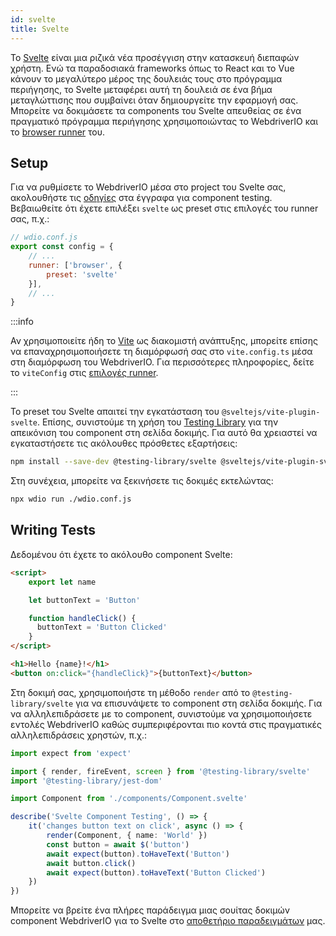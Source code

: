 ```yaml
---
id: svelte
title: Svelte
---
```


Το [Svelte](https://svelte.dev/) είναι μια ριζικά νέα προσέγγιση στην κατασκευή διεπαφών χρήστη. Ενώ τα παραδοσιακά frameworks όπως το React και το Vue κάνουν το μεγαλύτερο μέρος της δουλειάς τους στο πρόγραμμα περιήγησης, το Svelte μεταφέρει αυτή τη δουλειά σε ένα βήμα μεταγλώττισης που συμβαίνει όταν δημιουργείτε την εφαρμογή σας. Μπορείτε να δοκιμάσετε τα components του Svelte απευθείας σε ένα πραγματικό πρόγραμμα περιήγησης χρησιμοποιώντας το WebdriverIO και το [browser runner](/docs/runner#browser-runner) του.

## Setup

Για να ρυθμίσετε το WebdriverIO μέσα στο project του Svelte σας, ακολουθήστε τις [οδηγίες](/docs/component-testing#set-up) στα έγγραφα για component testing. Βεβαιωθείτε ότι έχετε επιλέξει `svelte` ως preset στις επιλογές του runner σας, π.χ.:

```js
// wdio.conf.js
export const config = {
    // ...
    runner: ['browser', {
        preset: 'svelte'
    }],
    // ...
}
```

:::info

Αν χρησιμοποιείτε ήδη το [Vite](https://vitejs.dev/) ως διακομιστή ανάπτυξης, μπορείτε επίσης να επαναχρησιμοποιήσετε τη διαμόρφωσή σας στο `vite.config.ts` μέσα στη διαμόρφωση του WebdriverIO. Για περισσότερες πληροφορίες, δείτε το `viteConfig` στις [επιλογές runner](/docs/runner#runner-options).

:::

Το preset του Svelte απαιτεί την εγκατάσταση του `@sveltejs/vite-plugin-svelte`. Επίσης, συνιστούμε τη χρήση του [Testing Library](https://testing-library.com/) για την απεικόνιση του component στη σελίδα δοκιμής. Για αυτό θα χρειαστεί να εγκαταστήσετε τις ακόλουθες πρόσθετες εξαρτήσεις:

```sh npm2yarn
npm install --save-dev @testing-library/svelte @sveltejs/vite-plugin-svelte
```

Στη συνέχεια, μπορείτε να ξεκινήσετε τις δοκιμές εκτελώντας:

```sh
npx wdio run ./wdio.conf.js
```

## Writing Tests

Δεδομένου ότι έχετε το ακόλουθο component Svelte:

```html title="./components/Component.svelte"
<script>
    export let name

    let buttonText = 'Button'

    function handleClick() {
      buttonText = 'Button Clicked'
    }
</script>

<h1>Hello {name}!</h1>
<button on:click="{handleClick}">{buttonText}</button>
```

Στη δοκιμή σας, χρησιμοποιήστε τη μέθοδο `render` από το `@testing-library/svelte` για να επισυνάψετε το component στη σελίδα δοκιμής. Για να αλληλεπιδράσετε με το component, συνιστούμε να χρησιμοποιήσετε εντολές WebdriverIO καθώς συμπεριφέρονται πιο κοντά στις πραγματικές αλληλεπιδράσεις χρηστών, π.χ.:

```ts title="svelte.test.js"
import expect from 'expect'

import { render, fireEvent, screen } from '@testing-library/svelte'
import '@testing-library/jest-dom'

import Component from './components/Component.svelte'

describe('Svelte Component Testing', () => {
    it('changes button text on click', async () => {
        render(Component, { name: 'World' })
        const button = await $('button')
        await expect(button).toHaveText('Button')
        await button.click()
        await expect(button).toHaveText('Button Clicked')
    })
})
```

Μπορείτε να βρείτε ένα πλήρες παράδειγμα μιας σουίτας δοκιμών component WebdriverIO για το Svelte στο [αποθετήριο παραδειγμάτων](https://github.com/webdriverio/component-testing-examples/tree/main/svelte-typescript-vite) μας.
